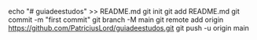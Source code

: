 echo "# guiadeestudos" >> README.md
git init
git add README.md
git commit -m "first commit"
git branch -M main
git remote add origin https://github.com/PatriciusLord/guiadeestudos.git
git push -u origin main


